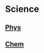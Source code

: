 <head>
  <title>Year 9 Science</title>
</head>

# Science

## [Phys](/the-merchant/notes/year9/science/physics.html)

## [Chem](/the-merchant/notes/year9/science/chemistry/chemistry-home.html)